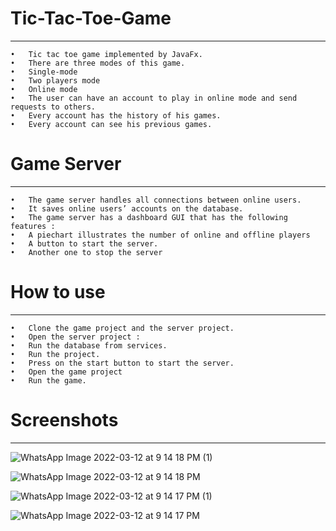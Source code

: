 # Tic-Tac-Toe-Game
_______________________________________________________________________________________

	•	Tic tac toe game implemented by JavaFx.
	•	There are three modes of this game.
	•	Single-mode
	•	Two players mode 
	•	Online mode 
	•	The user can have an account to play in online mode and send requests to others.
	•	Every account has the history of his games.
	•	Every account can see his previous games.

# Game Server 
_______________________________________________________________________________________

	•	The game server handles all connections between online users.
	•	It saves online users’ accounts on the database. 
	•	The game server has a dashboard GUI that has the following features :
	•	A piechart illustrates the number of online and offline players 
	•	A button to start the server.
	•	Another one to stop the server


# How to use  
_______________________________________________________________________________________


	•	Clone the game project and the server project. 
	•	Open the server project :
	•	Run the database from services.
	•	Run the project. 
	•	Press on the start button to start the server.
	•	Open the game project 
	•	Run the game.

# Screenshots
_______________________________________________________________________________________

![WhatsApp Image 2022-03-12 at 9 14 18 PM (1)](https://user-images.githubusercontent.com/66483556/158031774-ce6d26be-6ba8-4995-8f4a-a36d4e53612c.jpeg)

![WhatsApp Image 2022-03-12 at 9 14 18 PM](https://user-images.githubusercontent.com/66483556/158031786-4a63ce99-7140-42cb-98af-726ed4ed0052.jpeg)

![WhatsApp Image 2022-03-12 at 9 14 17 PM (1)](https://user-images.githubusercontent.com/66483556/158031794-fb064218-2bb3-4057-9716-14c6e3e455d8.jpeg)

![WhatsApp Image 2022-03-12 at 9 14 17 PM](https://user-images.githubusercontent.com/66483556/158031798-151ad04f-2d4a-450c-bc4d-0cfb19cb4b34.jpeg)












  
  






 






























